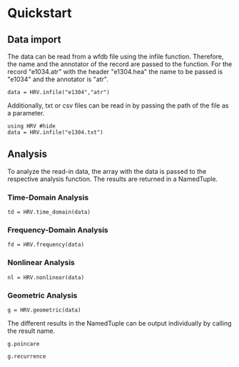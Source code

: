 # Quickstart

## Data import

The data can be read from a wfdb file using the infile function. Therefore, the name and the annotator of the record are passed to the function. For the record "e1034.atr" with the header "e1304.hea" the name to be passed is "e1034" and the annotator is "atr".

    data = HRV.infile("e1304","atr")

Additionally, txt or csv files can be read in by passing the path of the file as a parameter.

```@example 1
using HRV #hide
data = HRV.infile("e1304.txt")
```

## Analysis

To analyze the read-in data, the array with the data is passed to the respective analysis function. The results are returned in a NamedTuple.

### Time-Domain Analysis

```@example 1
td = HRV.time_domain(data)
```

### Frequency-Domain Analysis

```@example 1
fd = HRV.frequency(data)
```

### Nonlinear Analysis

```@example 1
nl = HRV.nonlinear(data)
```

### Geometric Analysis

```@example 1
g = HRV.geometric(data)
```

The different results in the NamedTuple can be output individually by calling the result name.

```@example 1
g.poincare
```
```@example 1
g.recurrence
```
